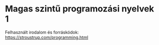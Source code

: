 # Magas szintű programozási nyelvek 1

Felhasznált irodalom és forráskódok: https://stroustrup.com/programming.html
